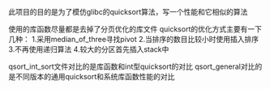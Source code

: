 此项目的目的是为了模仿glibc的quicksort算法，写一个性能和它相似的算法

使用的库函数尽量都是去掉了分页优化的库文件
quicksort的优化方式主要有一下几种：
1.采用median_of_three寻找pivot
2.当排序的数目比较小时使用插入排序
3.不再使用递归算法
4.较大的分区首先插入stack中

qsort_int_sort文件对比的是库函数和int型quicksort的对比
qsort_general对比的是不同版本的通用quicksort和系统库函数性能的对比
